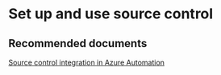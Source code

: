 <properties
	pageTitle="Set up and use source control"
	description="Set up and use source control"
	service="microsoft.automation"
	resource="automationaccounts"
	authors="kasparks"
	displayOrder=""
	selfHelpType=""
	supportTopicIds=""
	resourceTags=""
	productPesIds=""
	cloudEnvironments="public, MoonCake"
/>

# Set up and use source control

## **Recommended documents**
[Source control integration in Azure Automation](https://azure.microsoft.com/blog/azure-automation-source-control-13/)
